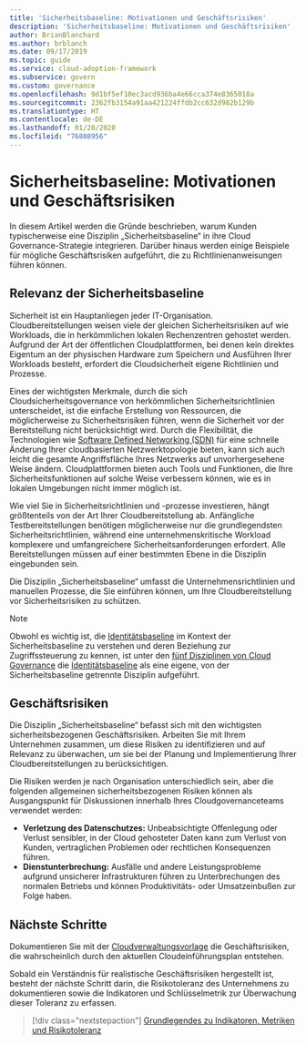 ```yaml
---
title: 'Sicherheitsbaseline: Motivationen und Geschäftsrisiken'
description: 'Sicherheitsbaseline: Motivationen und Geschäftsrisiken'
author: BrianBlanchard
ms.author: brblanch
ms.date: 09/17/2019
ms.topic: guide
ms.service: cloud-adoption-framework
ms.subservice: govern
ms.custom: governance
ms.openlocfilehash: 9d1bf5ef10ec3acd936ba4e66cca374e8365018a
ms.sourcegitcommit: 2362fb3154a91aa421224ffdb2cc632d982b129b
ms.translationtype: HT
ms.contentlocale: de-DE
ms.lasthandoff: 01/28/2020
ms.locfileid: "76808956"
---
```

# <a name="security-baseline-motivations-and-business-risks"></a>Sicherheitsbaseline: Motivationen und Geschäftsrisiken

In diesem Artikel werden die Gründe beschrieben, warum Kunden typischerweise eine Disziplin „Sicherheitsbaseline“ in ihre Cloud Governance-Strategie integrieren. Darüber hinaus werden einige Beispiele für mögliche Geschäftsrisiken aufgeführt, die zu Richtlinienanweisungen führen können.

<!-- markdownlint-disable MD026 -->

## <a name="security-baseline-relevancy"></a>Relevanz der Sicherheitsbaseline

Sicherheit ist ein Hauptanliegen jeder IT-Organisation. Cloudbereitstellungen weisen viele der gleichen Sicherheitsrisiken auf wie Workloads, die in herkömmlichen lokalen Rechenzentren gehostet werden. Aufgrund der Art der öffentlichen Cloudplattformen, bei denen kein direktes Eigentum an der physischen Hardware zum Speichern und Ausführen Ihrer Workloads besteht, erfordert die Cloudsicherheit eigene Richtlinien und Prozesse.

Eines der wichtigsten Merkmale, durch die sich Cloudsicherheitsgovernance von herkömmlichen Sicherheitsrichtlinien unterscheidet, ist die einfache Erstellung von Ressourcen, die möglicherweise zu Sicherheitsrisiken führen, wenn die Sicherheit vor der Bereitstellung nicht berücksichtigt wird. Durch die Flexibilität, die Technologien wie [Software Defined Networking (SDN)](../../decision-guides/software-defined-network/index.md) für eine schnelle Änderung Ihrer cloudbasierten Netzwerktopologie bieten, kann sich auch leicht die gesamte Angriffsfläche Ihres Netzwerks auf unvorhergesehene Weise ändern. Cloudplattformen bieten auch Tools und Funktionen, die Ihre Sicherheitsfunktionen auf solche Weise verbessern können, wie es in lokalen Umgebungen nicht immer möglich ist.

Wie viel Sie in Sicherheitsrichtlinien und -prozesse investieren, hängt größtenteils von der Art Ihrer Cloudbereitstellung ab. Anfängliche Testbereitstellungen benötigen möglicherweise nur die grundlegendsten Sicherheitsrichtlinien, während eine unternehmenskritische Workload komplexere und umfangreichere Sicherheitsanforderungen erfordert. Alle Bereitstellungen müssen auf einer bestimmten Ebene in die Disziplin eingebunden sein.

Die Disziplin „Sicherheitsbaseline“ umfasst die Unternehmensrichtlinien und manuellen Prozesse, die Sie einführen können, um Ihre Cloudbereitstellung vor Sicherheitsrisiken zu schützen.

> [!NOTE]
>Obwohl es wichtig ist, die [Identitätsbaseline](../identity-baseline/index.md) im Kontext der Sicherheitsbaseline zu verstehen und deren Beziehung zur Zugriffssteuerung zu kennen, ist unter den [fünf Disziplinen von Cloud Governance](../index.md) die [Identitätsbaseline](../identity-baseline/index.md) als eine eigene, von der Sicherheitsbaseline getrennte Disziplin aufgeführt.

## <a name="business-risk"></a>Geschäftsrisiken

Die Disziplin „Sicherheitsbaseline“ befasst sich mit den wichtigsten sicherheitsbezogenen Geschäftsrisiken. Arbeiten Sie mit Ihrem Unternehmen zusammen, um diese Risiken zu identifizieren und auf Relevanz zu überwachen, um sie bei der Planung und Implementierung Ihrer Cloudbereitstellungen zu berücksichtigen.

Die Risiken werden je nach Organisation unterschiedlich sein, aber die folgenden allgemeinen sicherheitsbezogenen Risiken können als Ausgangspunkt für Diskussionen innerhalb Ihres Cloudgovernanceteams verwendet werden:

- **Verletzung des Datenschutzes:** Unbeabsichtigte Offenlegung oder Verlust sensibler, in der Cloud gehosteter Daten kann zum Verlust von Kunden, vertraglichen Problemen oder rechtlichen Konsequenzen führen.
- **Dienstunterbrechung:** Ausfälle und andere Leistungsprobleme aufgrund unsicherer Infrastrukturen führen zu Unterbrechungen des normalen Betriebs und können Produktivitäts- oder Umsatzeinbußen zur Folge haben.

## <a name="next-steps"></a>Nächste Schritte

Dokumentieren Sie mit der [Cloudverwaltungsvorlage](./template.md) die Geschäftsrisiken, die wahrscheinlich durch den aktuellen Cloudeinführungsplan entstehen.

Sobald ein Verständnis für realistische Geschäftsrisiken hergestellt ist, besteht der nächste Schritt darin, die Risikotoleranz des Unternehmens zu dokumentieren sowie die Indikatoren und Schlüsselmetrik zur Überwachung dieser Toleranz zu erfassen.

> [!div class="nextstepaction"]
> [Grundlegendes zu Indikatoren, Metriken und Risikotoleranz](./metrics-tolerance.md)
